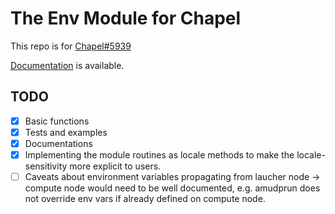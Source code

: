 # The Env Module for Chapel
This repo is for [Chapel#5939](https://github.com/chapel-lang/chapel/issues/5939)

[Documentation](https//rapiz1.github.io/chapel-envVariables) is available.

## TODO
- [x] Basic functions
- [x] Tests and examples
- [x] Documentations
- [x] Implementing the module routines as locale methods to make the locale-sensitivity more explicit to users.
- [ ] Caveats about environment variables propagating from laucher node -> compute node would need to be well documented, e.g. amudprun does not override env vars if already defined on compute node.
